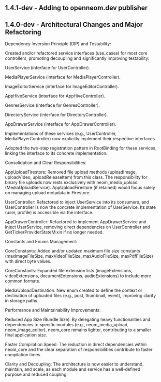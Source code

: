 ## 1.4.1-dev - Adding to openneom.dev publisher

## 1.4.0-dev - Architectural Changes and Major Refactoring

Dependency Inversion Principle (DIP) and Testability:

Created and/or refactored service interfaces (use_cases) for most core controllers, promoting decoupling and significantly improving testability:

UserService (interface for UserController).

MediaPlayerService (interface for MediaPlayerController).

ImageEditorService (interface for ImageEditorController).

AppHiveService (interface for AppHiveController).

GenresService (interface for GenresController).

DirectoryService (interface for DirectoryController).

AppDrawerService (interface for AppDrawerController).

Implementations of these services (e.g., UserController, MediaPlayerController) now explicitly implement their respective interfaces.

Adopted the two-step registration pattern in RootBinding for these services, linking the interface to its concrete implementation.

Consolidation and Clear Responsibilities:

AppUploadFirestore: Removed file upload methods (uploadImage, uploadVideo, uploadReleaseItem) from this class. The responsibility for binary file uploads now rests exclusively with neom_media_upload (MediaUploadService). AppUploadFirestore (if retained) would focus solely on managing upload metadata in Firestore.

UserController: Refactored to inject UserService into its consumers, and UserController is now the concrete implementation of UserService. Its state (user, profile) is accessible via the interface.

AppDrawerController: Refactored to implement AppDrawerService and inject UserService, removing direct dependencies on UserController and GetTickerProviderStateMixin if no longer needed.

Constants and Enums Management:

CoreConstants: Added and/or updated maximum file size constants (maxImageFileSize, maxVideoFileSize, maxAudioFileSize, maxPdfFileSize) with direct byte values.

CoreConstants: Expanded file extension lists (imageExtensions, videoExtensions, documentExtensions, audioExtensions) to include more common formats.

MediaUploadDestination: New enum created to define the context or destination of uploaded files (e.g., post, thumbnail, event), improving clarity in storage paths.

Performance and Maintainability Improvements:

Reduced App Size (Bundle Size): By delegating heavy functionalities and dependencies to specific modules (e.g., neom_media_upload, neom_image_editor), neom_core remains lighter, contributing to a smaller final application size.

Faster Compilation Speed: The reduction in direct dependencies within neom_core and the clear separation of responsibilities contribute to faster compilation times.

Clarity and Decoupling: The architecture is now easier to understand, maintain, and scale, as each module and service has a well-defined purpose and reduced coupling.